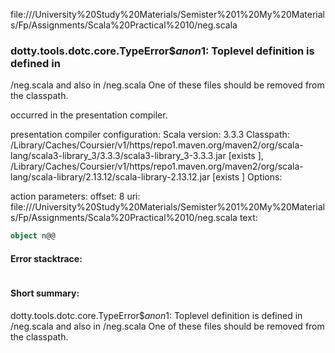 file://<HOME>/University%20Study%20Materials/Semister%201%20My%20Materials/Fp/Assignments/Scala%20Practical%2010/neg.scala
### dotty.tools.dotc.core.TypeError$$anon$1: Toplevel definition <error> is defined in
  <WORKSPACE>/neg.scala
and also in
  <WORKSPACE>/neg.scala
One of these files should be removed from the classpath.

occurred in the presentation compiler.

presentation compiler configuration:
Scala version: 3.3.3
Classpath:
<HOME>/Library/Caches/Coursier/v1/https/repo1.maven.org/maven2/org/scala-lang/scala3-library_3/3.3.3/scala3-library_3-3.3.3.jar [exists ], <HOME>/Library/Caches/Coursier/v1/https/repo1.maven.org/maven2/org/scala-lang/scala-library/2.13.12/scala-library-2.13.12.jar [exists ]
Options:



action parameters:
offset: 8
uri: file://<HOME>/University%20Study%20Materials/Semister%201%20My%20Materials/Fp/Assignments/Scala%20Practical%2010/neg.scala
text:
```scala
object n@@
```



#### Error stacktrace:

```

```
#### Short summary: 

dotty.tools.dotc.core.TypeError$$anon$1: Toplevel definition <error> is defined in
  <WORKSPACE>/neg.scala
and also in
  <WORKSPACE>/neg.scala
One of these files should be removed from the classpath.
